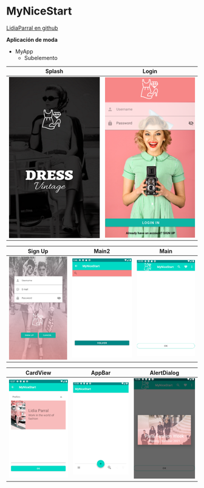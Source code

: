 # MyNiceStart

[LidiaParral en github](https://github.com/LidiaParral)

**Aplicación de moda**

* MyApp
  * Subelemento


Splash | Login
------ | ------
![](img/splash.png) | ![](img/login.png)


Sign Up | Main2 | Main
------- | ----- | -----
![](img/SignUp.png) | ![](img/Main2.png) | ![](img/Main.png)

CardView | AppBar | AlertDialog
-------- | ------ | -----------
![](img/CardView.png) | ![](img/BottonAppBar.png) | ![](img/AlertDialog.png)
